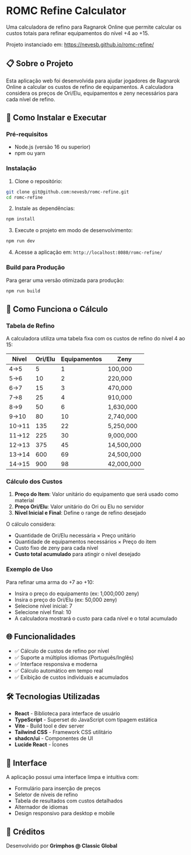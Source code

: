 # ROMC Refine Calculator

Uma calculadora de refino para Ragnarok Online que permite calcular os custos totais para refinar equipamentos do nível +4 ao +15.

Projeto instanciado em: https://nevesb.github.io/romc-refine/

## 📋 Sobre o Projeto

Esta aplicação web foi desenvolvida para ajudar jogadores de Ragnarok Online a calcular os custos de refino de equipamentos. A calculadora considera os preços de Ori/Elu, equipamentos e zeny necessários para cada nível de refino.

## 🚀 Como Instalar e Executar

### Pré-requisitos

- Node.js (versão 16 ou superior)
- npm ou yarn

### Instalação

1. Clone o repositório:
```bash
git clone git@github.com:nevesb/romc-refine.git
cd romc-refine
```

2. Instale as dependências:
```bash
npm install
```

3. Execute o projeto em modo de desenvolvimento:
```bash
npm run dev
```

4. Acesse a aplicação em: `http://localhost:8080/romc-refine/`

### Build para Produção

Para gerar uma versão otimizada para produção:

```bash
npm run build
```

## 🧮 Como Funciona o Cálculo

### Tabela de Refino

A calculadora utiliza uma tabela fixa com os custos de refino do nível 4 ao 15:

| Nível | Ori/Elu | Equipamentos | Zeny |
|-------|---------|--------------|------|
| 4→5   | 5       | 1            | 100,000 |
| 5→6   | 10      | 2            | 220,000 |
| 6→7   | 15      | 3            | 470,000 |
| 7→8   | 25      | 4            | 910,000 |
| 8→9   | 50      | 6            | 1,630,000 |
| 9→10  | 80      | 10           | 2,740,000 |
| 10→11 | 135     | 22           | 5,250,000 |
| 11→12 | 225     | 30           | 9,000,000 |
| 12→13 | 375     | 45           | 14,500,000 |
| 13→14 | 600     | 69           | 24,500,000 |
| 14→15 | 900     | 98           | 42,000,000 |

### Cálculo dos Custos

1. **Preço do Item**: Valor unitário do equipamento que será usado como material
2. **Preço Ori/Elu**: Valor unitário do Ori ou Elu no servidor
3. **Nível Inicial e Final**: Define o range de refino desejado

O cálculo considera:
- Quantidade de Ori/Elu necessária × Preço unitário
- Quantidade de equipamentos necessários × Preço do item
- Custo fixo de zeny para cada nível
- **Custo total acumulado** para atingir o nível desejado

### Exemplo de Uso

Para refinar uma arma do +7 ao +10:
- Insira o preço do equipamento (ex: 1,000,000 zeny)
- Insira o preço do Ori/Elu (ex: 50,000 zeny)
- Selecione nível inicial: 7
- Selecione nível final: 10
- A calculadora mostrará o custo para cada nível e o total acumulado

## 🌐 Funcionalidades

- ✅ Cálculo de custos de refino por nível
- ✅ Suporte a múltiplos idiomas (Português/Inglês)
- ✅ Interface responsiva e moderna
- ✅ Cálculo automático em tempo real
- ✅ Exibição de custos individuais e acumulados

## 🛠️ Tecnologias Utilizadas

- **React** - Biblioteca para interface de usuário
- **TypeScript** - Superset do JavaScript com tipagem estática
- **Vite** - Build tool e dev server
- **Tailwind CSS** - Framework CSS utilitário
- **shadcn/ui** - Componentes de UI
- **Lucide React** - Ícones

## 📱 Interface

A aplicação possui uma interface limpa e intuitiva com:
- Formulário para inserção de preços
- Seletor de níveis de refino
- Tabela de resultados com custos detalhados
- Alternador de idiomas
- Design responsivo para desktop e mobile

## 🎯 Créditos

Desenvolvido por **Grimphos @ Classic Global**
